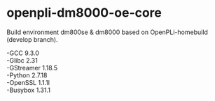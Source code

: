 # openpli-dm8000-oe-core
Build environment dm800se &amp; dm8000 based on OpenPLi-homebuild (develop branch).

-GCC 9.3.0 <br>
-Glibc 2.31 <br>
-GStreamer 1.18.5 <br>
-Python 2.7.18 <br>
-OpenSSL 1.1.1l <br>
-Busybox 1.31.1 <br>
